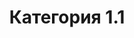 ---
title: 'Категория 1.1'
published: '2024-05-29'
description: 'Вы перешли на категорию 1.1. Тут вы можете найти более подробную информацию информацию категории 1'
tags: ['next.js','nextjs','static', docs]
nesting: '0-0-0'
---